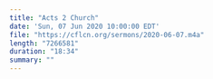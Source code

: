 ```yaml
---
title: "Acts 2 Church"
date: 'Sun, 07 Jun 2020 10:00:00 EDT'
file: "https://cflcn.org/sermons/2020-06-07.m4a"
length: "7266581"
duration: "18:34"
summary: ""
---
```

